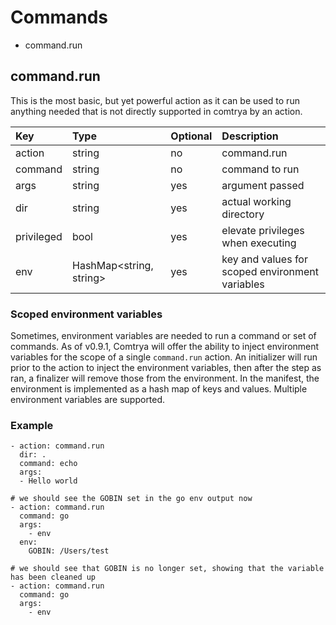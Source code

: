 # Commands

- command.run

## command.run

This is the most basic, but yet powerful action as it can be used to run anything needed that is not directly supported in comtrya by an action.

| Key        | Type                    | Optional | Description                                     |
|:-----------|:------------------------|:---------|:------------------------------------------------|
| action     | string                  | no       | command.run                                     |
| command    | string                  | no       | command to run                                  |
| args       | string                  | yes      | argument passed                                 |
| dir        | string                  | yes      | actual working directory                        |
| privileged | bool                    | yes      | elevate privileges when executing               |
| env        | HashMap<string, string> | yes      | key and values for scoped environment variables |

### Scoped environment variables

Sometimes, environment variables are needed to run a command or set of commands. As of v0.9.1, Comtrya will offer the
ability to inject environment variables for the scope of a single `command.run` action. An initializer will run prior to
the action to inject the environment variables, then after the step as ran, a finalizer will remove those from the
environment. In the manifest, the environment is implemented as a hash map of keys and values. Multiple environment
variables are supported.

### Example

```
- action: command.run
  dir: .
  command: echo
  args:
  - Hello world
  
# we should see the GOBIN set in the go env output now
- action: command.run
  command: go
  args:
    - env
  env:
    GOBIN: /Users/test
    
# we should see that GOBIN is no longer set, showing that the variable has been cleaned up
- action: command.run
  command: go
  args:
    - env
```
